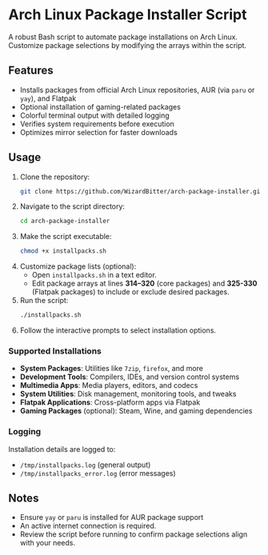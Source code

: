 # Arch Linux Package Installer Script

A robust Bash script to automate package installations on Arch Linux. Customize package selections by modifying the arrays within the script.

## Features

- Installs packages from official Arch Linux repositories, AUR (via `paru` or `yay`), and Flatpak
- Optional installation of gaming-related packages
- Colorful terminal output with detailed logging
- Verifies system requirements before execution
- Optimizes mirror selection for faster downloads

## Usage

1. Clone the repository:
   ```bash
   git clone https://github.com/WizardBitter/arch-package-installer.git
   ```
2. Navigate to the script directory:
   ```bash
   cd arch-package-installer
   ```
3. Make the script executable:
   ```bash
   chmod +x installpacks.sh
   ```
4. Customize package lists (optional):
   - Open `installpacks.sh` in a text editor.
   - Edit package arrays at lines **314–320** (core packages) and **325-330** (Flatpak packages) to include or exclude desired packages.
5. Run the script:
   ```bash
   ./installpacks.sh
   ```
6. Follow the interactive prompts to select installation options.

### Supported Installations

- **System Packages**: Utilities like `7zip`, `firefox`, and more
- **Development Tools**: Compilers, IDEs, and version control systems
- **Multimedia Apps**: Media players, editors, and codecs
- **System Utilities**: Disk management, monitoring tools, and tweaks
- **Flatpak Applications**: Cross-platform apps via Flatpak
- **Gaming Packages** (optional): Steam, Wine, and gaming dependencies

### Logging

Installation details are logged to:
- `/tmp/installpacks.log` (general output)
- `/tmp/installpacks_error.log` (error messages)

## Notes

- Ensure `yay` or `paru` is installed for AUR package support
- An active internet connection is required.
- Review the script before running to confirm package selections align with your needs.
